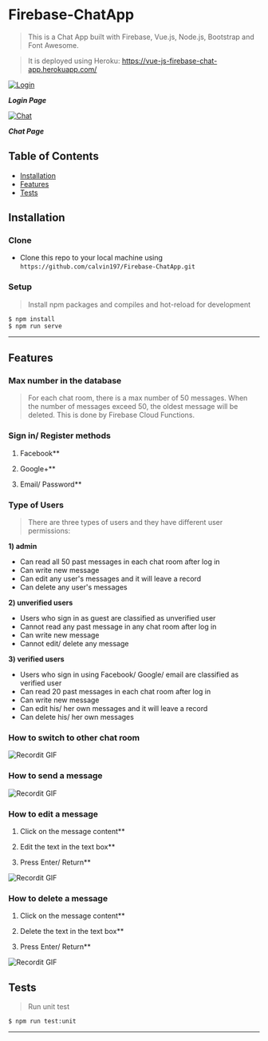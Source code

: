 # Firebase-ChatApp

> This is a Chat App built with Firebase, Vue.js, Node.js, Bootstrap and Font Awesome.

> It is deployed using Heroku: <a href="https://vue-js-firebase-chat-app.herokuapp.com/">https://vue-js-firebase-chat-app.herokuapp.com/</a>

<a href="https://www.flickr.com/photos/188674698@N05/49957567913/in/dateposted-public/"><img src="https://live.staticflickr.com/65535/49957567913_85dce131be_b.jpg" title="Login"></a>

***Login Page***

<a href="https://www.flickr.com/photos/188674698@N05/49958065786/in/dateposted-public/"><img src="https://live.staticflickr.com/65535/49958065786_73651d02c1_b.jpg" title="Chat"></a>

***Chat Page***

## Table of Contents

- [Installation](#installation)
- [Features](#features)
- [Tests](#tests)

## Installation

### Clone

- Clone this repo to your local machine using `https://github.com/calvin197/Firebase-ChatApp.git`

### Setup

> Install npm packages and compiles and hot-reload for development

```shell
$ npm install
$ npm run serve

```

---

## Features

### Max number in the database

> For each chat room, there is a max number of 50 messages. When the number of messages exceed 50, the oldest message will be deleted. This is done by Firebase Cloud Functions.

### Sign in/ Register methods

1) Facebook**

2) Google+**

3) Email/ Password**

### Type of Users

> There are three types of users and they have different user permissions: 

**1) admin**
- Can read all 50 past messages in each chat room after log in
- Can write new message
- Can edit any user's messages and it will leave a record
- Can delete any user's messages

**2) unverified users**
- Users who sign in as guest are classified as unverified user
- Cannot read any past message in any chat room after log in
- Can write new message
- Cannot edit/ delete any message

**3) verified users**
- Users who sign in using Facebook/ Google/ email are classified as verified user
- Can read 20 past messages in each chat room after log in
- Can write new message
- Can edit his/ her own messages and it will leave a record
- Can delete his/ her own messages

### How to switch to other chat room

![Recordit GIF](http://g.recordit.co/7tmwXgpIFw.gif)

### How to send a message

![Recordit GIF](http://g.recordit.co/ufJa2n0Kdg.gif)

### How to edit a message

1) Click on the message content**

2) Edit the text in the text box**

3) Press Enter/ Return**

![Recordit GIF](http://g.recordit.co/gShLErgpAZ.gif)

### How to delete a message

1) Click on the message content**

2) Delete the text in the text box**

3) Press Enter/ Return**

![Recordit GIF](http://g.recordit.co/3r7t8EcRpd.gif)

## Tests 

> Run unit test

```shell
$ npm run test:unit

```

---
